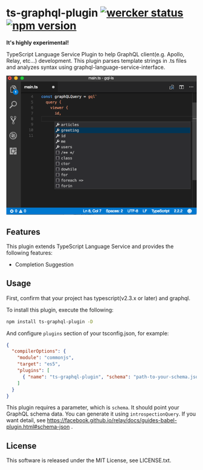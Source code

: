 # ts-graphql-plugin [![wercker status](https://app.wercker.com/status/c2528abe2327a0b1dfa007225f2de471/s/master "wercker status")](https://app.wercker.com/project/byKey/c2528abe2327a0b1dfa007225f2de471) [![npm version](https://badge.fury.io/js/ts-graphql-plugin.svg)](https://badge.fury.io/js/ts-graphql-plugin)

**It's highly experimental!**

TypeScript Language Service Plugin to help GraphQL client(e.g. Apollo, Relay, etc...) development.
This plugin parses template strings in .ts files and analyzes syntax using graphql-language-service-interface.

![capture](capture.png)

## Features

This plugin extends TypeScript Language Service and provides the following features:

- Completion Suggestion

## Usage

First, confirm that your project has typescript(v2.3.x or later) and graphql.

To install this plugin, execute the following:

```sh
npm install ts-graphql-plugin -D
```

And configure `plugins` section of your tsconfig.json, for example:

```json
{
  "compilerOptions": {
    "module": "commonjs",
    "target": "es5",
    "plugins": [
      { "name": "ts-graphql-plugin", "schema": "path-to-your-schema.json" }
    ]
  }
}
```

This plugin requires a parameter, which is `schema`. It should point your GraphQL schema data.
You can generate it using `introspectionQuery`. If you want detail, see https://facebook.github.io/relay/docs/guides-babel-plugin.html#schema-json .

## License
This software is released under the MIT License, see LICENSE.txt.
